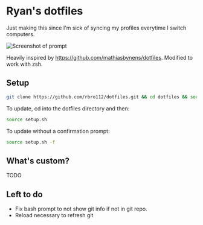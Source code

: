 # Ryan's dotfiles

Just making this since I'm sick of syncing my profiles everytime I switch computers.

![Screenshot of prompt](https://i.imgur.com/cXkMWl4)

Heavily inspired by https://github.com/mathiasbynens/dotfiles. Modified to work with zsh.

## Setup

```bash
git clone https://github.com/rbro112/dotfiles.git && cd dotfiles && source setup.sh
```

To update, cd into the dotfiles directory and then:

```bash
source setup.sh
```

To update without a confirmation prompt:

```bash
source setup.sh -f
```

## What's custom?

TODO

## Left to do

- Fix bash prompt to not show git info if not in git repo.
- Reload necessary to refresh git